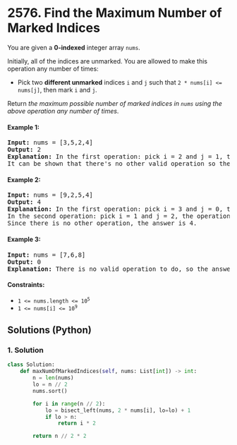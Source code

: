# 2576. Find the Maximum Number of Marked Indices
You are given a **0-indexed** integer array `nums`.

Initially, all of the indices are unmarked. You are allowed to make this operation any number of times:
* Pick two **different unmarked** indices `i` and `j` such that `2 * nums[i] <= nums[j]`, then mark `i` and `j`.

Return *the maximum possible number of marked indices in `nums` using the above operation any number of times*.

#### Example 1:
<pre>
<strong>Input:</strong> nums = [3,5,2,4]
<strong>Output:</strong> 2
<strong>Explanation:</strong> In the first operation: pick i = 2 and j = 1, the operation is allowed because 2 * nums[2] <= nums[1]. Then mark index 2 and 1.
It can be shown that there's no other valid operation so the answer is 2.
</pre>

#### Example 2:
<pre>
<strong>Input:</strong> nums = [9,2,5,4]
<strong>Output:</strong> 4
<strong>Explanation:</strong> In the first operation: pick i = 3 and j = 0, the operation is allowed because 2 * nums[3] <= nums[0]. Then mark index 3 and 0.
In the second operation: pick i = 1 and j = 2, the operation is allowed because 2 * nums[1] <= nums[2]. Then mark index 1 and 2.
Since there is no other operation, the answer is 4.
</pre>

#### Example 3:
<pre>
<strong>Input:</strong> nums = [7,6,8]
<strong>Output:</strong> 0
<strong>Explanation:</strong> There is no valid operation to do, so the answer is 0.
</pre>

#### Constraints:
* <code>1 <= nums.length <= 10<sup>5</sup></code>
* <code>1 <= nums[i] <= 10<sup>9</sup></code>

## Solutions (Python)

### 1. Solution
```Python
class Solution:
    def maxNumOfMarkedIndices(self, nums: List[int]) -> int:
        n = len(nums)
        lo = n // 2
        nums.sort()

        for i in range(n // 2):
            lo = bisect_left(nums, 2 * nums[i], lo=lo) + 1
            if lo > n:
                return i * 2

        return n // 2 * 2
```
